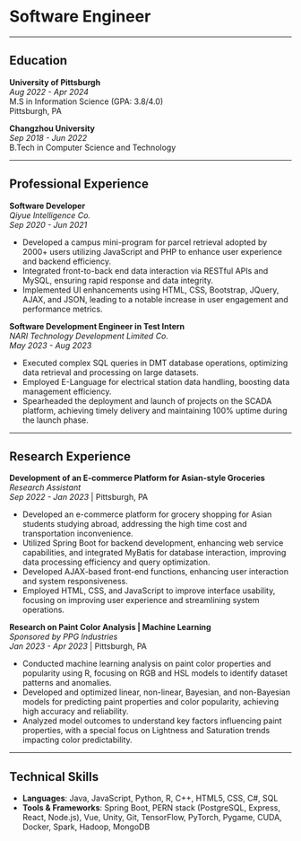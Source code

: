 # Software Engineer

---

## Education

**University of Pittsburgh**  
*Aug 2022 - Apr 2024*  
M.S in Information Science (GPA: 3.8/4.0)  
Pittsburgh, PA

**Changzhou University**  
*Sep 2018 - Jun 2022*  
B.Tech in Computer Science and Technology

---

## Professional Experience

**Software Developer**  
*Qiyue Intelligence Co.*  
*Sep 2020 - Jun 2021*  
- Developed a campus mini-program for parcel retrieval adopted by 2000+ users utilizing JavaScript and PHP to enhance user experience and backend efficiency.
- Integrated front-to-back end data interaction via RESTful APIs and MySQL, ensuring rapid response and data integrity.
- Implemented UI enhancements using HTML, CSS, Bootstrap, JQuery, AJAX, and JSON, leading to a notable increase in user engagement and performance metrics.

**Software Development Engineer in Test Intern**  
*NARI Technology Development Limited Co.*  
*May 2023 - Aug 2023*  
- Executed complex SQL queries in DMT database operations, optimizing data retrieval and processing on large datasets.
- Employed E-Language for electrical station data handling, boosting data management efficiency.
- Spearheaded the deployment and launch of projects on the SCADA platform, achieving timely delivery and maintaining 100% uptime during the launch phase.

---

## Research Experience

**Development of an E-commerce Platform for Asian-style Groceries**  
*Research Assistant*  
*Sep 2022 - Jan 2023* | Pittsburgh, PA  
- Developed an e-commerce platform for grocery shopping for Asian students studying abroad, addressing the high time cost and transportation inconvenience.
- Utilized Spring Boot for backend development, enhancing web service capabilities, and integrated MyBatis for database interaction, improving data processing efficiency and query optimization.
- Developed AJAX-based front-end functions, enhancing user interaction and system responsiveness.
- Employed HTML, CSS, and JavaScript to improve interface usability, focusing on improving user experience and streamlining system operations.

**Research on Paint Color Analysis | Machine Learning**  
*Sponsored by PPG Industries*  
*Jan 2023 - Apr 2023* | Pittsburgh, PA  
- Conducted machine learning analysis on paint color properties and popularity using R, focusing on RGB and HSL models to identify dataset patterns and anomalies.
- Developed and optimized linear, non-linear, Bayesian, and non-Bayesian models for predicting paint properties and color popularity, achieving high accuracy and reliability.
- Analyzed model outcomes to understand key factors influencing paint properties, with a special focus on Lightness and Saturation trends impacting color predictability.

---

## Technical Skills

- **Languages**: Java, JavaScript, Python, R, C++, HTML5, CSS, C#, SQL
- **Tools & Frameworks**: Spring Boot, PERN stack (PostgreSQL, Express, React, Node.js), Vue, Unity, Git, TensorFlow, PyTorch, Pygame, CUDA, Docker, Spark, Hadoop, MongoDB
